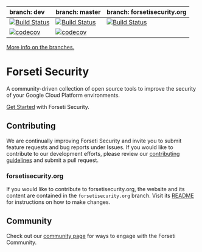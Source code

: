 **branch: dev** | **branch: master** | **branch: forsetisecurity.org**
:------------ | :------------ | :------------
[![Build Status](https://travis-ci.org/GoogleCloudPlatform/forseti-security.svg?branch=dev)](https://travis-ci.org/GoogleCloudPlatform/forseti-security)|[![Build Status](https://travis-ci.org/GoogleCloudPlatform/forseti-security.svg?branch=master)](https://travis-ci.org/GoogleCloudPlatform/forseti-security)|[![Build Status](https://travis-ci.org/GoogleCloudPlatform/forseti-security.svg?branch=forsetisecurity.org)](https://travis-ci.org/GoogleCloudPlatform/forseti-security)
[![codecov](https://codecov.io/gh/GoogleCloudPlatform/forseti-security/branch/dev/graph/badge.svg)](https://codecov.io/gh/GoogleCloudPlatform/forseti-security)|[![codecov](https://codecov.io/gh/GoogleCloudPlatform/forseti-security/branch/master/graph/badge.svg)](https://codecov.io/gh/GoogleCloudPlatform/forseti-security)

[More info on the branches.](https://forsetisecurity.org/docs/latest/develop/branch-management.html)

# Forseti Security
A community-driven collection of open source tools to improve the security of 
your Google Cloud Platform environments.

[Get Started](https://forsetisecurity.org/docs/latest/setup/install.html)
with Forseti Security.

## Contributing
We are continually improving Forseti Security and invite you to submit feature
requests and bug reports under Issues. If you would like to contribute to our
development efforts, please review our
[contributing guidelines](/.github/CONTRIBUTING.md) and submit a pull request.

### forsetisecurity.org
If you would like to contribute to forsetisecurity.org, the website and its
content are contained in the `forsetisecurity.org` branch. Visit its
[README](https://github.com/GoogleCloudPlatform/forseti-security/tree/forsetisecurity.org)
for instructions on how to make changes.

## Community
Check out our [community page](http://forsetisecurity.org/community/) for ways
to engage with the Forseti Community.

